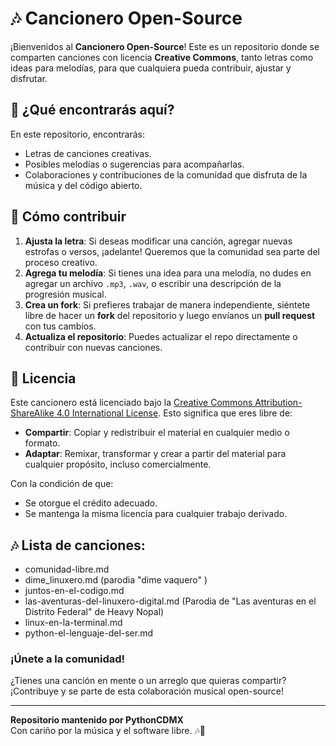 # 🎶 Cancionero Open-Source

¡Bienvenidos al **Cancionero Open-Source**! Este es un repositorio donde se comparten canciones con licencia **Creative Commons**, tanto letras como ideas para melodías, para que cualquiera pueda contribuir, ajustar y disfrutar.

## 🎤 ¿Qué encontrarás aquí?
En este repositorio, encontrarás:
- Letras de canciones creativas.
- Posibles melodías o sugerencias para acompañarlas.
- Colaboraciones y contribuciones de la comunidad que disfruta de la música y del código abierto.

## 📝 Cómo contribuir
1. **Ajusta la letra**: Si deseas modificar una canción, agregar nuevas estrofas o versos, ¡adelante! Queremos que la comunidad sea parte del proceso creativo.
2. **Agrega tu melodía**: Si tienes una idea para una melodía, no dudes en agregar un archivo `.mp3`, `.wav`, o escribir una descripción de la progresión musical.
3. **Crea un fork**: Si prefieres trabajar de manera independiente, siéntete libre de hacer un **fork** del repositorio y luego envíanos un **pull request** con tus cambios.
4. **Actualiza el repositorio**: Puedes actualizar el repo directamente o contribuir con nuevas canciones.

## 📜 Licencia
Este cancionero está licenciado bajo la [Creative Commons Attribution-ShareAlike 4.0 International License](https://creativecommons.org/licenses/by-sa/4.0/). Esto significa que eres libre de:
- **Compartir**: Copiar y redistribuir el material en cualquier medio o formato.
- **Adaptar**: Remixar, transformar y crear a partir del material para cualquier propósito, incluso comercialmente.

Con la condición de que:
- Se otorgue el crédito adecuado.
- Se mantenga la misma licencia para cualquier trabajo derivado.

## 🎶 Lista de canciones:
- comunidad-libre.md
- dime_linuxero.md (parodia "dime vaquero" <la dinastia>)
- juntos-en-el-codigo.md
- las-aventuras-del-linuxero-digital.md (Parodia de "Las aventuras en el Distrito Federal" de Heavy Nopal)
- linux-en-la-terminal.md
- python-el-lenguaje-del-ser.md

### ¡Únete a la comunidad!
¿Tienes una canción en mente o un arreglo que quieras compartir? ¡Contribuye y se parte de esta colaboración musical open-source!

---

**Repositorio mantenido por PythonCDMX**  
Con cariño por la música y el software libre. 🎶🐧
